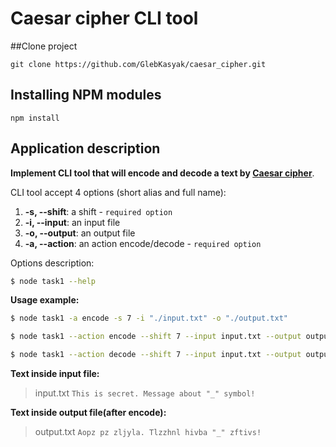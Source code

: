 # Caesar cipher CLI tool

##Clone project

```
git clone https://github.com/GlebKasyak/caesar_cipher.git
```

## Installing NPM modules

```
npm install
```

## Application description

**Implement CLI tool that will encode and decode a text by [Caesar cipher](https://en.wikipedia.org/wiki/Caesar_cipher)**.

CLI tool accept 4 options (short alias and full name):

1.  **-s, --shift**: a shift - `required option`
2.  **-i, --input**: an input file
3.  **-o, --output**: an output file
4.  **-a, --action**: an action encode/decode - `required option`

Options description:
```bash
$ node task1 --help
```

**Usage example:**

```bash
$ node task1 -a encode -s 7 -i "./input.txt" -o "./output.txt"
```

```bash
$ node task1 --action encode --shift 7 --input input.txt --output output.txt
```

```bash
$ node task1 --action decode --shift 7 --input input.txt --output output.txt
```

**Text inside input file:**
> input.txt
> `This is secret. Message about "_" symbol!`

**Text inside output file(after encode):**
> output.txt
> `Aopz pz zljyla. Tlzzhnl hivba "_" zftivs!`
